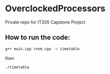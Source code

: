# OverclockedProcessors
Private repo for IT205 Capstone Project


## How to run the code:

```sh
g++ main.cpp room.cpp -o timetable
```

then

```sh
./timetable
```